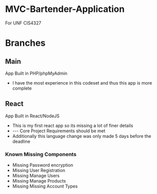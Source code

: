 # MVC-Bartender-Application
For UNF CIS4327

# Branches
## Main
App Built in PHP/phpMyAdmin
- I have the most experience in this codeset and thus this app is more complete
## React
App Built in React/NodeJS
- This is my first react app so its missing a lot of finer details
- --- Core Project Requirements should be met 
- Additionally this language change was only made 5 days before the deadline
### Known Missing Components
- Missing Password encryption 
- Missing User Registration 
- Missing Manage Users 
- Missing Manage Products
- Missing Missing Account Types   
 
